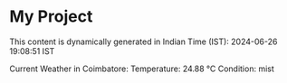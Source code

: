 # My Project

This content is dynamically generated in Indian Time (IST): 2024-06-26 19:08:51 IST


Current Weather in Coimbatore:
Temperature: 24.88 °C
Condition: mist
